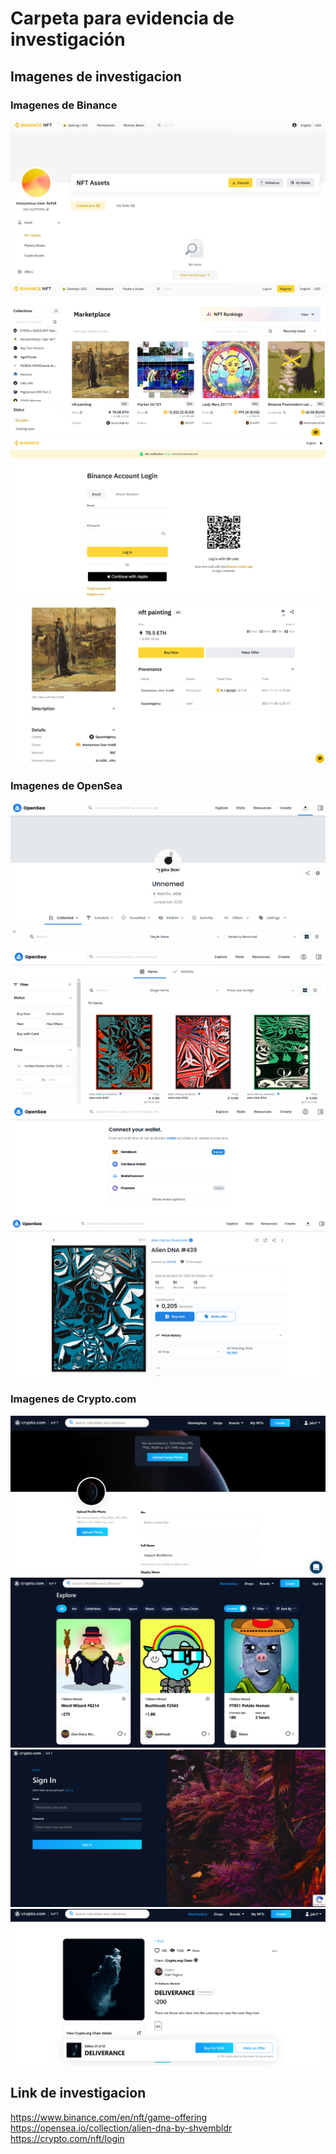 # Carpeta para evidencia de investigación

## Imagenes de investigacion

### Imagenes de Binance
![error](imagenes/1.2.png)
![plot](imagenes/2.2.PNG)
![plot](imagenes/3.2.PNG)
![plot](imagenes/4.2.png)

### Imagenes de OpenSea
![plot](imagenes/1.1.PNG)
![plot](imagenes/2.1.PNG)
![plot](imagenes/3.1.png)
![plot](imagenes/4.1.png)


### Imagenes de Crypto.com
![plot](imagenes/1.3.png)
![plot](imagenes/2.3.PNG)
![plot](imagenes/3.3.png)
![plot](imagenes/4.3.png)


## Link de investigacion
https://www.binance.com/en/nft/game-offering <br />
https://opensea.io/collection/alien-dna-by-shvembldr <br />
https://crypto.com/nft/login <br />
